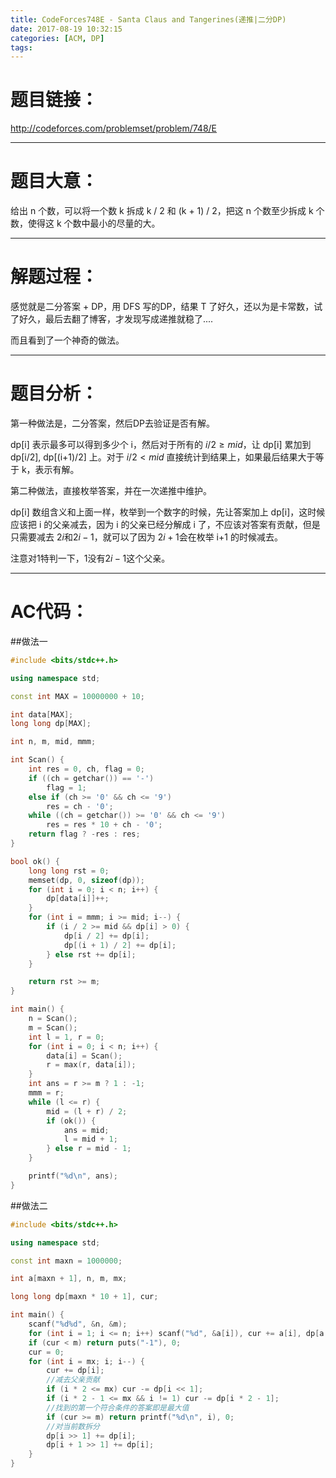 ```yaml
---
title: CodeForces748E - Santa Claus and Tangerines(递推|二分DP)
date: 2017-08-19 10:32:15
categories: [ACM, DP]
tags:
---
```

# 题目链接：

http://codeforces.com/problemset/problem/748/E



--------------------
# 题目大意：

给出 n 个数，可以将一个数 k 拆成 k / 2 和 (k + 1) / 2，把这 n 个数至少拆成 k 个数，使得这 k 个数中最小的尽量的大。



-------------------
# 解题过程：

感觉就是二分答案 + DP，用 DFS 写的DP，结果 T 了好久，还以为是卡常数，试了好久，最后去翻了博客，才发现写成递推就稳了....

而且看到了一个神奇的做法。



--------------------
# 题目分析：

第一种做法是，二分答案，然后DP去验证是否有解。

dp[i] 表示最多可以得到多少个 i，然后对于所有的 $i / 2 \ge mid$，让 dp[i] 累加到 dp[i/2], dp[(i+1)/2] 上。对于 $i/2 < mid$ 直接统计到结果上，如果最后结果大于等于 k，表示有解。



第二种做法，直接枚举答案，并在一次递推中维护。

dp[i] 数组含义和上面一样，枚举到一个数字的时候，先让答案加上 dp[i]，这时候应该把 i 的父亲减去，因为 i 的父亲已经分解成 i 了，不应该对答案有贡献，但是只需要减去 $2i$和$2i-1$，就可以了因为 $2i+1$会在枚举 i+1 的时候减去。

注意对1特判一下，1没有$2i-1$这个父亲。



----------------------
# AC代码：

##做法一

```cpp
#include <bits/stdc++.h>

using namespace std;

const int MAX = 10000000 + 10;

int data[MAX];
long long dp[MAX];

int n, m, mid, mmm;

int Scan() {
    int res = 0, ch, flag = 0;
    if ((ch = getchar()) == '-')
        flag = 1;
    else if (ch >= '0' && ch <= '9')
        res = ch - '0';
    while ((ch = getchar()) >= '0' && ch <= '9')
        res = res * 10 + ch - '0';
    return flag ? -res : res;
}

bool ok() {
    long long rst = 0;
    memset(dp, 0, sizeof(dp));
    for (int i = 0; i < n; i++) {
        dp[data[i]]++;
    }
    for (int i = mmm; i >= mid; i--) {
        if (i / 2 >= mid && dp[i] > 0) {
            dp[i / 2] += dp[i];
            dp[(i + 1) / 2] += dp[i];
        } else rst += dp[i];
    }

    return rst >= m;
}

int main() {
    n = Scan();
    m = Scan();
    int l = 1, r = 0;
    for (int i = 0; i < n; i++) {
        data[i] = Scan();
        r = max(r, data[i]);
    }
    int ans = r >= m ? 1 : -1;
    mmm = r;
    while (l <= r) {
        mid = (l + r) / 2;
        if (ok()) {
            ans = mid;
            l = mid + 1;
        } else r = mid - 1;
    }

    printf("%d\n", ans);
}
```
##做法二

```cpp
#include <bits/stdc++.h>

using namespace std;

const int maxn = 1000000;

int a[maxn + 1], n, m, mx;

long long dp[maxn * 10 + 1], cur;

int main() {
    scanf("%d%d", &n, &m);
    for (int i = 1; i <= n; i++) scanf("%d", &a[i]), cur += a[i], dp[a[i]]++, mx = max(mx, a[i]);
    if (cur < m) return puts("-1"), 0;
    cur = 0;
    for (int i = mx; i; i--) {
        cur += dp[i];
        //减去父亲贡献
        if (i * 2 <= mx) cur -= dp[i << 1];
        if (i * 2 - 1 <= mx && i != 1) cur -= dp[i * 2 - 1];
        //找到的第一个符合条件的答案即是最大值
        if (cur >= m) return printf("%d\n", i), 0;
        //对当前数拆分
        dp[i >> 1] += dp[i];
        dp[i + 1 >> 1] += dp[i];
    }
}
```

